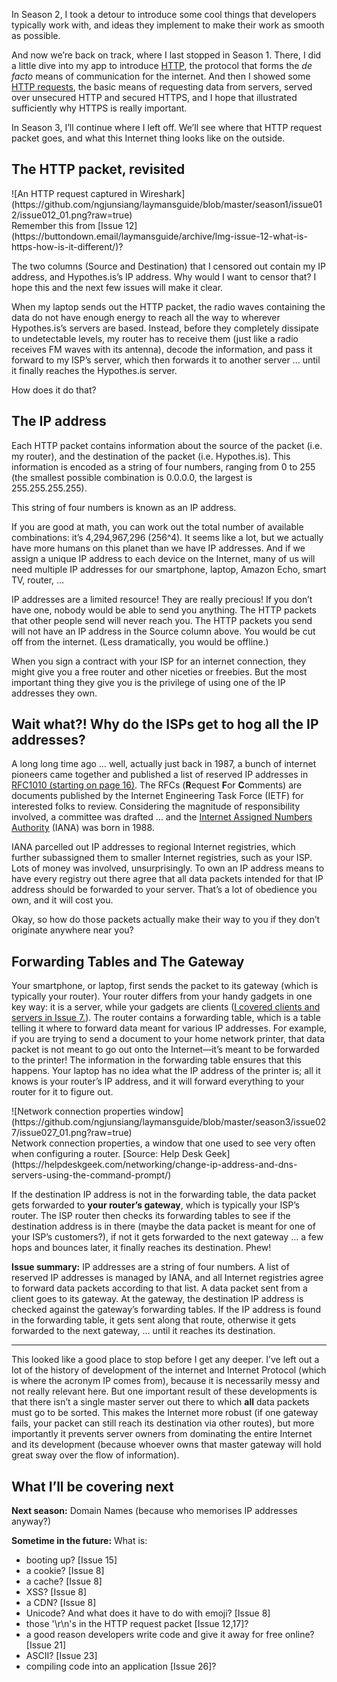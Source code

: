 In Season 2, I took a detour to introduce some cool things that developers typically work with, and ideas they implement to make their work as smooth as possible.

And now we’re back on track, where I last stopped in Season 1. There, I did a little dive into my app to introduce [HTTP](https://buttondown.email/laymansguide/archive/lmg-issue-7-what-is-http/), the protocol that forms the *de facto* means of communication for the internet. And then I showed some [HTTP requests](https://buttondown.email/laymansguide/archive/lmg-issue-9-how-do-i-make-an-http-request/), the basic means of requesting data from servers, served over unsecured HTTP and secured HTTPS, and I hope that illustrated sufficiently why HTTPS is really important.

In Season 3, I’ll continue where I left off. We’ll see where that HTTP request packet goes, and what this Internet thing looks like on the outside.

## The HTTP packet, revisited

<span style="text-align:center">
![An HTTP request captured in Wireshark](https://github.com/ngjunsiang/laymansguide/blob/master/season1/issue012/issue012_01.png?raw=true)<br />
Remember this from [Issue 12](https://buttondown.email/laymansguide/archive/lmg-issue-12-what-is-https-how-is-it-different/)?
</span>

The two columns (Source and Destination) that I censored out contain my IP address, and Hypothes.is’s IP address. Why would I want to censor that? I hope this and the next few issues will make it clear.

When my laptop sends out the HTTP packet, the radio waves containing the data do not have enough energy to reach all the way to wherever Hypothes.is’s servers are based. Instead, before they completely dissipate to undetectable levels, my router has to receive them (just like a radio receives FM waves with its antenna), decode the information, and pass it forward to my ISP’s server, which then forwards it to another server … until it finally reaches the Hypothes.is server.

How does it do that?

## The IP address

Each HTTP packet contains information about the source of the packet (i.e. my router), and the destination of the packet (i.e. Hypothes.is). This information is encoded as a string of four numbers, ranging from 0 to 255 (the smallest possible combination is 0.0.0.0, the largest is 255.255.255.255).

This string of four numbers is known as an IP address.

If you are good at math, you can work out the total number of available combinations: it’s 4,294,967,296 (256^4). It seems like a lot, but we actually have more humans on this planet than we have IP addresses. And if we assign a unique IP address to each device on the Internet, many of us will need multiple IP addresses for our smartphone, laptop, Amazon Echo, smart TV, router, …

IP addresses are a limited resource! They are really precious! If you don’t have one, nobody would be able to send you anything. The HTTP packets that other people send will never reach you. The HTTP packets you send will not have an IP address in the Source column above. You would be cut off from the internet. (Less dramatically, you would be offline.)

When you sign a contract with your ISP for an internet connection, they might give you a free router and other niceties or freebies. But the most important thing they give you is the privilege of using one of the IP addresses they own.

## Wait what?! Why do the ISPs get to hog all the IP addresses?

A long long time ago … well, actually just back in 1987, a bunch of internet pioneers came together and published a list of reserved IP addresses in [RFC1010 (starting on page 16)](https://tools.ietf.org/html/rfc1010). The RFCs (**R**equest **F**or **C**omments) are documents published by the Internet Engineering Task Force (IETF) for interested folks to review. Considering the magnitude of responsibility involved, a committee was drafted … and the [Internet Assigned Numbers Authority](https://en.wikipedia.org/wiki/Internet_Assigned_Numbers_Authority) (IANA) was born in 1988.

IANA parcelled out IP addresses to regional Internet registries, which further subassigned them to smaller Internet registries, such as your ISP. Lots of money was involved, unsurprisingly. To own an IP address means to have every registry out there agree that all data packets intended for that IP address should be forwarded to your server. That’s a lot of obedience you own, and it will cost you.

Okay, so how do those packets actually make their way to you if they don’t originate anywhere near you?

## Forwarding Tables and The Gateway

Your smartphone, or laptop, first sends the packet to its gateway (which is typically your router). Your router differs from your handy gadgets in one key way: it is a server, while your gadgets are clients ([I covered clients and servers in Issue 7.](https://buttondown.email/laymansguide/archive/lmg-issue-7-what-is-http/)). The router contains a forwarding table, which is a table telling it where to forward data meant for various IP addresses. For example, if you are trying to send a document to your home network printer, that data packet is not meant to go out onto the Internet—it’s meant to be forwarded to the printer! The information in the forwarding table ensures that this happens. Your laptop has no idea what the IP address of the printer is; all it knows is your router’s IP address, and it will forward everything to your router for it to figure out.

<span style="text-align:center">
![Network connection properties window](https://github.com/ngjunsiang/laymansguide/blob/master/season3/issue027/issue027_01.png?raw=true)<br />
Network connection properties, a window that one used to see very often when configuring a router. [Source: Help Desk Geek](https://helpdeskgeek.com/networking/change-ip-address-and-dns-servers-using-the-command-prompt/)
</span>

If the destination IP address is not in the forwarding table, the data packet gets forwarded to **your router’s gateway**, which is typically your ISP’s router. The ISP router then checks its forwarding tables to see if the destination address is in there (maybe the data packet is meant for one of your ISP’s customers?), if not it gets forwarded to the next gateway … a few hops and bounces later, it finally reaches its destination. Phew!

**Issue summary:** IP addresses are a string of four numbers. A list of reserved IP addresses is managed by IANA, and all Internet registries agree to forward data packets according to that list. A data packet sent from a client goes to its gateway. At the gateway, the destination IP address is checked against the gateway’s forwarding tables. If the IP address is found in the forwarding table, it gets sent along that route, otherwise it gets forwarded to the next gateway, … until it reaches its destination.

<hr/>

This looked like a good place to stop before I get any deeper. I’ve left out a lot of the history of development of the internet and Internet Protocol (which is where the acronym IP comes from), because it is necessarily messy and not really relevant here. But one important result of these developments is that there isn’t a single master server out there to which **all** data packets must go to be sorted. This makes the Internet more robust (if one gateway fails, your packet can still reach its destination via other routes), but more importantly it prevents server owners from dominating the entire Internet and its development (because whoever owns that master gateway will hold great sway over the flow of information).

## What I’ll be covering next

**Next season:** Domain Names (because who memorises IP addresses anyway?)

**Sometime in the future:** What is:

- booting up? [Issue 15]
- a cookie? [Issue 8]
- a cache? [Issue 8]
- XSS? [Issue 8]
- a CDN? [Issue 8]
- Unicode? And what does it have to do with emoji? [Issue 8]
- those '\r\n's in the HTTP request packet [Issue 12,17]?
- a good reason developers write code and give it away for free online? [Issue 21]
- ASCII? [Issue 23]
- compiling code into an application [Issue 26]?
